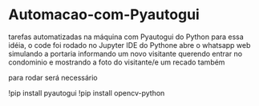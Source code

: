 # Automacao-com-Pyautogui
tarefas automatizadas na máquina com Pyautogui do Python
para essa idéia, o code foi rodado no Jupyter IDE do Pythone abre o whatsapp web simulando a portaria informando um novo visitante querendo entrar no condominio e mostrando a foto do visitante/e um recado também

para rodar será necessário 

!pip install pyautogui
!pip install opencv-python
